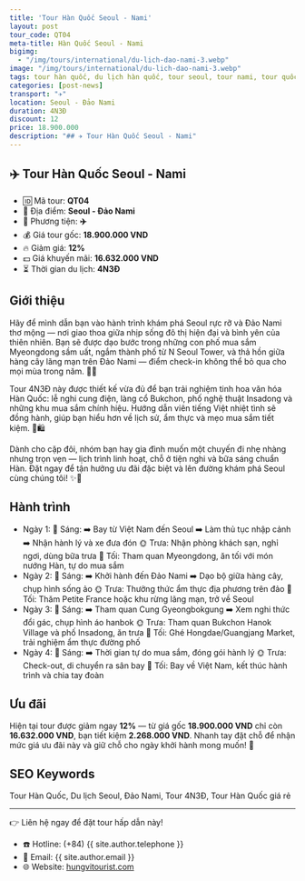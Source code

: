 ```yaml
---
title: 'Tour Hàn Quốc Seoul - Nami'
layout: post
tour_code: QT04
meta-title: Hàn Quốc Seoul - Nami
bigimg:
  - "/img/tours/international/du-lich-dao-nami-3.webp"
image: "/img/tours/international/du-lich-dao-nami-3.webp"
tags: tour hàn quốc, du lịch hàn quốc, tour seoul, tour nami, tour quốc tế
categories: [post-news]
transport: "✈️"
location: Seoul - Đảo Nami
duration: 4N3Đ
discount: 12
price: 18.900.000
description: "## ✈️ Tour Hàn Quốc Seoul - Nami"
---
```


## ✈️ Tour Hàn Quốc Seoul - Nami 

- 🆔 Mã tour: **QT04**
- 📍 Địa điểm: **Seoul - Đảo Nami**
- 🚗 Phương tiện: **✈️**
- 💰 Giá tour gốc: **18.900.000 VND**
- 🔥 Giảm giá: **12%**
- 💵 Giá khuyến mãi: **16.632.000 VND**
- ⏳ Thời gian du lịch: **4N3Đ**

## Giới thiệu
Hãy để mình dẫn bạn vào hành trình khám phá Seoul rực rỡ và Đảo Nami thơ mộng — nơi giao thoa giữa nhịp sống đô thị hiện đại và bình yên của thiên nhiên. Bạn sẽ được dạo bước trong những con phố mua sắm Myeongdong sầm uất, ngắm thành phố từ N Seoul Tower, và thả hồn giữa hàng cây lãng mạn trên Đảo Nami — điểm check-in không thể bỏ qua cho mọi mùa trong năm. 🌸🍂

Tour 4N3Đ này được thiết kế vừa đủ để bạn trải nghiệm tinh hoa văn hóa Hàn Quốc: lễ nghi cung điện, làng cổ Bukchon, phố nghệ thuật Insadong và những khu mua sắm chính hiệu. Hướng dẫn viên tiếng Việt nhiệt tình sẽ đồng hành, giúp bạn hiểu hơn về lịch sử, ẩm thực và mẹo mua sắm tiết kiệm. 🥢🛍️

Dành cho cặp đôi, nhóm bạn hay gia đình muốn một chuyến đi nhẹ nhàng nhưng trọn vẹn — lịch trình linh hoạt, chỗ ở tiện nghi và bữa sáng chuẩn Hàn. Đặt ngay để tận hưởng ưu đãi đặc biệt và lên đường khám phá Seoul cùng chúng tôi! ✨📲

## Hành trình
- Ngày 1:
  🌅 Sáng: ➡️ Bay từ Việt Nam đến Seoul ➡️ Làm thủ tục nhập cảnh ➡️ Nhận hành lý và xe đưa đón
  🌞 Trưa: Nhận phòng khách sạn, nghỉ ngơi, dùng bữa trưa
  🌙 Tối: Tham quan Myeongdong, ăn tối với món nướng Hàn, tự do mua sắm
- Ngày 2:
  🌅 Sáng: ➡️ Khởi hành đến Đảo Nami ➡️ Dạo bộ giữa hàng cây, chụp hình sống ảo
  🌞 Trưa: Thưởng thức ẩm thực địa phương trên đảo
  🌙 Tối: Thăm Petite France hoặc khu rừng lãng mạn, trở về Seoul
- Ngày 3:
  🌅 Sáng: ➡️ Tham quan Cung Gyeongbokgung ➡️ Xem nghi thức đổi gác, chụp hình áo hanbok
  🌞 Trưa: Tham quan Bukchon Hanok Village và phố Insadong, ăn trưa
  🌙 Tối: Ghé Hongdae/Guangjang Market, trải nghiệm ẩm thực đường phố
- Ngày 4:
  🌅 Sáng: ➡️ Thời gian tự do mua sắm, đóng gói hành lý
  🌞 Trưa: Check-out, di chuyển ra sân bay
  🌙 Tối: Bay về Việt Nam, kết thúc hành trình và chia tay đoàn

## Ưu đãi
Hiện tại tour được giảm ngay **12%** — từ giá gốc **18.900.000 VND** chỉ còn **16.632.000 VND**, bạn tiết kiệm **2.268.000 VND**. Nhanh tay đặt chỗ để nhận mức giá ưu đãi này và giữ chỗ cho ngày khởi hành mong muốn! 🎉

## SEO Keywords
Tour Hàn Quốc, Du lịch Seoul, Đảo Nami, Tour 4N3Đ, Tour Hàn Quốc giá rẻ

---

👉 Liên hệ ngay để đặt tour hấp dẫn này!

- ☎️ Hotline: (+84) {{ site.author.telephone }}
- 📧 Email: {{ site.author.email }}
- 🌐 Website: [hungvitourist.com](https://hungvitourist.com)

